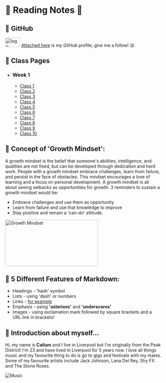 # 📖 Reading Notes 📖 

## 🔖 GitHub

<img src="https://download.logo.wine/logo/GitHub/GitHub-Logo.wine.png" alt="logo" width="48" height="30"/> [Attached here](<https://github.com/cailumleyshon>) is my GitHub profile, give me a follow! 😜


## 🔖 Class Pages
- ### Week 1
    - [Class 1](<https://cailumleyshon.github.io/reading-notes/class-1>)
    - [Class 2](<https://cailumleyshon.github.io/reading-notes/class-2>)
    - [Class 3](<https://cailumleyshon.github.io/reading-notes/class-3>)
    - [Class 4](<https://cailumleyshon.github.io/reading-notes/class-4>)
    - [Class 5](<https://cailumleyshon.github.io/reading-notes/class-5>)
    - [Class 6](<https://cailumleyshon.github.io/reading-notes/class-6>)
    - [Class 7](<https://cailumleyshon.github.io/reading-notes/class-7>)
    - [Class 8](<https://cailumleyshon.github.io/reading-notes/class-8>)
    - [Class 9](<https://cailumleyshon.github.io/reading-notes/class-9>)
    - [Class 10](<https://cailumleyshon.github.io/reading-notes/class-10>)

## 🔖 Concept of 'Growth Mindset':

A growth mindset is the belief that someone's abilities, intelligence, and qualities are not fixed, but can be developed through dedication and hard work. People with a growth mindset embrace challenges, learn from failure, and persist in the face of obstacles. This mindset encourages a love of learning and a focus on personal development.
A growth mindset is all about seeing setbacks as opportunities for growth. 3 reminders to sustain a growth mindset would be:

- Embrace challenges and use them as opportunity
- Learn from failure and use that knowledge to improve
- Stay positive and remain a 'can-do' attitude.

<img src="https://edsurge.imgix.net/uploads/post/image/12467/mind_as_muscle-1565189295.jpg?auto=compress%2Cformat&w=2800&h=1134&fit=crop" alt="Growth Mindset" width="300" height="150"/>

## 🔖 5 Different Features of Markdown:

- Headings - 'hash' symbol
- Lists - using 'dash' or numbers
- Links - [for example](<https://github.com>)
- Emphasis - using **'asterixes'** and __'underscores'__
- Images - using exclamation mark followed by square brackets and a URL link in brackets!

## 🔖 Introduction about myself...

Hi, my name is __Cailum__ and I live in Liverpool but I'm originally from the Peak District! 
I'm 23 and have lived in Liverpool for 5 years now. I love all things music and my favourite thing to do is go to gigs and festivals with my mates. Some of my favourite artists include Jack Johnson, Lana Del Rey, Shy FX and The Stone Roses.

![Music](<https://www.collater.al/wp-content/uploads/2020/05/chandler-holding-ur-fav-album-collater.al-003-1024x1024.jpg>)
